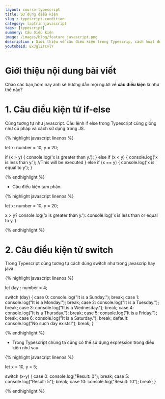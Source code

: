 ```yaml
---
layout: course-typescript
title: Sử dụng điều kiện  
slug : typescript-condition
category: laptrinhjavascript
tags: [typescript]
summery: Câu Điều kiện   
image: /images/blog/feature_javascript.png
description : Giới thiệu về câu điều kiện trong Typescrip, cách hoạt động của câu điều kiện trong Typescrip
youtubeId: Ex3glZTCvlY
---
```


# **Giới thiệu nội dung bài viết**

Chào các bạn,hôm nay anh sẽ hướng dẫn mọi người về <b>câu điều kiện</b> là như thế nào? 

# **1. Câu điều kiện tử if-else**

Cũng tương tự như javascript. Câu lệnh if else trong Typescript cũng giống như cú pháp và cách sử dụng trong JS.


{% highlight javascript  linenos %}


let x: number = 10, y = 20;

if (x > y) 
{
    console.log('x is greater than y.');
} 
else if (x < y)
{
    console.log('x is less than y.'); //This will be executed
}
else if (x == y) 
{
    console.log('x is equal to y');
}

{% endhighlight %}

- Câu điều kiện tam phân.

{% highlight javascript  linenos %}

let x: number = 10, y = 20;

x > y? console.log('x is greater than y.'): console.log('x is less than or equal to y.')

{% endhighlight %}

# **2. Câu điều kiện tử switch**

Trong Typescript cũng tương tự cách dùng switch như trong javascrip hay java.

{% highlight javascript  linenos %}

let day : number = 4;

switch (day) {
    case 0:
        console.log("It is a Sunday.");
        break;
    case 1:
        console.log("It is a Monday.");
        break;
    case 2:
        console.log("It is a Tuesday.");
        break;
    case 3:
        console.log("It is a Wednesday.");
        break;
    case 4:
        console.log("It is a Thursday.");
        break;
    case 5:
        console.log("It is a Friday.");
        break;
    case 6:
        console.log("It is a Saturday.");
        break;
    default:
        console.log("No such day exists!");
        break;
}

{% endhighlight %}

- Trong Typescript chúng ta cũng có thể sử dụng expression trong điều kiện như sau

{% highlight javascript  linenos %}

let x = 10, y = 5;

switch (x-y) {
    case 0:
        console.log("Result: 0");
        break;
    case 5:
        console.log("Result: 5");
        break;
    case 10:
        console.log("Result: 10");
        break;
}

{% endhighlight %}










